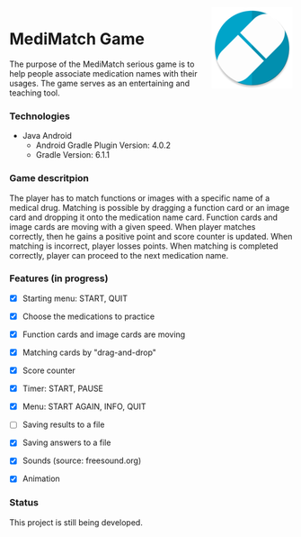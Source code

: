 <img src="app/src/main/res/mipmap-xxhdpi/ic_launcher_round.png" align="right">

# MediMatch Game
The purpose of the MediMatch serious game is to help people associate medication names with their usages. 
The game serves as an entertaining and teaching tool.


### Technologies
* Java Android
    * Android Gradle Plugin Version: 4.0.2
    * Gradle Version: 6.1.1


### Game descritpion

The player has to match functions or images with a specific name of a medical drug. Matching is possible by dragging a function card or an image card and dropping it onto the medication name card. Function cards and image cards are moving with a given speed.
When player matches correctly, then he gains a positive point and score counter is updated. When matching is incorrect, player losses points. When matching is completed correctly, player can proceed to the next medication name.

### Features (in progress)
- [x] Starting menu: START, QUIT
- [x] Choose the medications to practice
- [x] Function cards and image cards are moving
- [x] Matching cards by "drag-and-drop"
- [x] Score counter
- [x] Timer: START, PAUSE
- [x] Menu: START AGAIN, INFO, QUIT
- [ ] Saving results to a file
- [x] Saving answers to a file
- [x] Sounds (source: freesound.org)
- [x] Animation


### Status
This project is still being developed.
